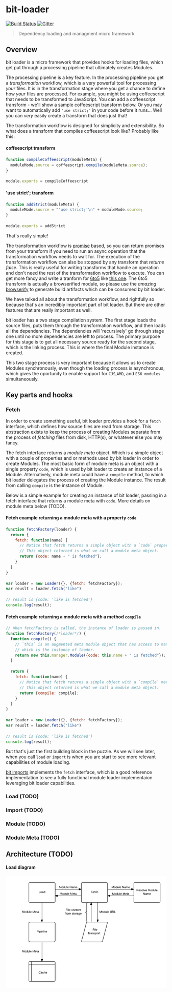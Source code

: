 bit-loader
==========

[![Build Status](https://travis-ci.org/MiguelCastillo/bit-loader.svg?branch=master)](https://travis-ci.org/MiguelCastillo/bit-loader)
[![Gitter](https://badges.gitter.im/Join%20Chat.svg)](https://gitter.im/MiguelCastillo/bit-loader?utm_source=badge&utm_medium=badge&utm_campaign=pr-badge&utm_content=badge)

> Dependency loading and managment micro framework

## Overview

bit loader is a micro framework that provides hooks for loading files, which get put through a processing pipeline that ultimately creates Modules.

The processing pipeline is a key feature.  In the processing pipeline you get a _transformation_ workflow, which is a very powerful tool for processing _your_ files.  It is in the transformation stage where you get a chance to define how _your_ files are processed.  For example, you might be using coffeescript that needs to be transformed to JavaScript.  You can add a coffeescript transform - we'll show a sample coffeescript transform below.  Or you may want to automatically add `'use strict;'` in your code before it runs...  Well you can _very_ easily create a transform that does just that!

The transformation workflow is designed for simplicity and extensibility. So what does a transform that compiles coffeescript look like?  Probably like this:

#### coffeescript transform
``` javascript
function compileCoffeescript(moduleMeta) {
  moduleMode.source = coffeescript.compile(moduleMeta.source);
}

module.exports = compileCoffeescript
```

#### 'use strict'; transform
``` javascript
function addStrict(moduleMeta) {
  moduleMode.source = "'use strict;'\n" + moduleMode.source;
}

module.exports = addStrict
```


That's really simple!

The transformation workflow is [promise](https://developer.mozilla.org/en-US/docs/Web/JavaScript/Reference/Global_Objects/Promise) based, so you can return promises from your transform if you need to run an async operation that the transformation workflow needs to wait for.  The execution of the transformation workflow can also be stopped by any transform that *returns false*.  This is really useful for writing transforms that handle an operation and don't need the rest of the transformation workflow to execute.  You can get more fancy and write a tranform for [6to5](https://6to5.org/) like [this one](https://github.com/MiguelCastillo/bit-transforms-sandbox/blob/master/transforms/6to5.js). The 6to5 transform is actually a browserified module, so please use the *amazing* [browserify](http://browserify.org/) to generate build artifacts which can be consumed by bit loader.

We have talked all about the transformation workflow, and rightfully so because that's an incredibly important part of bit loader.  But there are other features that are really important as well.

bit loader has a two stage compilation system.  The first stage loads the source files, puts them through the transformation workflow, and then loads all the dependencies. The dependencies will 'recursively' go through stage one until no more dependencies are left to process.  The primary purpose for this stage is to get all necessary source ready for the second stage, which is the linking process.  This is where the final Module instance is created.

This two stage process is very important because it allows us to create Modules synchronously, even though the loading process is asynchronous, which gives the oportunity to enable support for `CJS`,`AMD`, and `ES6 modules` simultaneously.


## Key parts and hooks

### Fetch

In order to create something useful, bit loader provides a hook for a `fetch` interface, which defines how source files are read from storage.  This abstraction exists to keep the process of creating Modules separate from the process of *fetching* files from disk, HTTP(s), or whatever else you may fancy.

The fetch interface returns a *module meta* object.  Which is a simple object with a couple of properties and or methods used by bit loader in order to create Modules. The most basic form of module meta is an object with a single property `code`, which is used by bit loader to create an instance of a Module. Alternatively, module meta could have a `compile` method, to which bit loader delegates the process of creating the Module instance. The result from calling `compile` is the instance of Module.

Below is a simple example for creating an instance of bit loader, passing in a fetch interface that returns a module meta with `code`.  More details on module meta below (TODO).

#### Fetch example returning a module meta with a property `code`

``` javascript
function fetchFactory(loader) {
  return {
    fetch: function(name) {
      // Notice that fetch returns a simple object with a `code` property.
      // This object returned is what we call a module meta object.
      return {code: name + " is fetched"};
    }
  }
}

var loader = new Loader({}, {fetch: fetchFactory});
var reuslt = loader.fetch("like")

// result is {code: 'like is fetched'}
console.log(result);
```

#### Fetch example returning a module meta with a method `compile`

``` javascript
// When fetchFactory is called, the instance of loader is passed in.
function fetchFactory(/*loader*/) {
  function compile() {
    // `this` is an augmented meta module object that has access to manager,
    // which is the instance of loader.
    return new this.manager.Module({code: this.name + " is fetched"});
  }

  return {
    fetch: function(name) {
      // Notice that fetch returns a simple object with a `compile` method.
      // This object returned is what we call a module meta object.
      return {compile: compile};
    }
  }
}

var loader = new Loader({}, {fetch: fetchFactory});
var reuslt = loader.fetch("like")

// result is {code: 'like is fetched'}
console.log(result);
```

But that's just the first building block in the puzzle.  As we will see later, when you call `load` or `import` is when you are start to see more relevant capabilities of module loading.

[bit imports](https://github.com/MiguelCastillo/bit-imports) implements the `fetch` interface, which is a good reference implementation to see a fully functional module loader implementaion leveraging bit loader capabilities.


### Load (TODO)

### Import (TODO)

### Module (TODO)

### Module Meta (TODO)

## Architecture (TODO)

#### Load diagram

![Load diagram](https://raw.githubusercontent.com/MiguelCastillo/bit-loader/master/img/Loader-Load.png)
